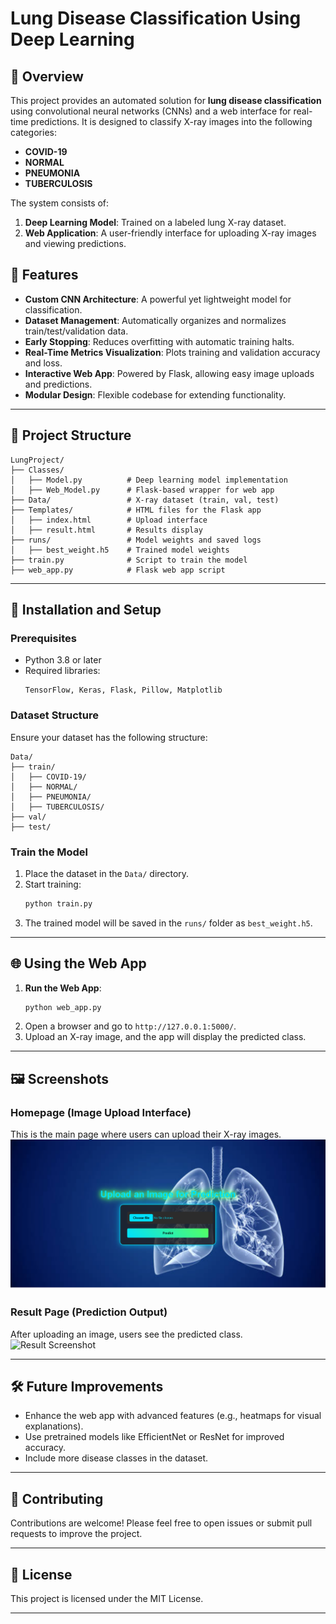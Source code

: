 # Lung Disease Classification Using Deep Learning

## 🌟 Overview

This project provides an automated solution for **lung disease classification** using convolutional neural networks (CNNs) and a web interface for real-time predictions. It is designed to classify X-ray images into the following categories:

- **COVID-19**
- **NORMAL**
- **PNEUMONIA**
- **TUBERCULOSIS**

The system consists of:
1. **Deep Learning Model**: Trained on a labeled lung X-ray dataset.
2. **Web Application**: A user-friendly interface for uploading X-ray images and viewing predictions.

## 🚀 Features

- **Custom CNN Architecture**: A powerful yet lightweight model for classification.
- **Dataset Management**: Automatically organizes and normalizes train/test/validation data.
- **Early Stopping**: Reduces overfitting with automatic training halts.
- **Real-Time Metrics Visualization**: Plots training and validation accuracy and loss.
- **Interactive Web App**: Powered by Flask, allowing easy image uploads and predictions.
- **Modular Design**: Flexible codebase for extending functionality.

---

## 📂 Project Structure

```
LungProject/
├── Classes/
│   ├── Model.py          # Deep learning model implementation
│   ├── Web_Model.py      # Flask-based wrapper for web app
├── Data/                 # X-ray dataset (train, val, test)
├── Templates/            # HTML files for the Flask app
│   ├── index.html        # Upload interface
│   ├── result.html       # Results display
├── runs/                 # Model weights and saved logs
│   ├── best_weight.h5    # Trained model weights
├── train.py              # Script to train the model
├── web_app.py            # Flask web app script
```

---

## 🔧 Installation and Setup

### Prerequisites
- Python 3.8 or later
- Required libraries:
  ```
  TensorFlow, Keras, Flask, Pillow, Matplotlib
  ```

### Dataset Structure
Ensure your dataset has the following structure:
```
Data/
├── train/
│   ├── COVID-19/
│   ├── NORMAL/
│   ├── PNEUMONIA/
│   ├── TUBERCULOSIS/
├── val/
├── test/
```

### Train the Model
1. Place the dataset in the `Data/` directory.
2. Start training:
   ```bash
   python train.py
   ```
3. The trained model will be saved in the `runs/` folder as `best_weight.h5`.

---

## 🌐 Using the Web App

1. **Run the Web App**:
   ```bash
   python web_app.py
   ```
2. Open a browser and go to `http://127.0.0.1:5000/`.
3. Upload an X-ray image, and the app will display the predicted class.

---

## 🖼️ Screenshots

### Homepage (Image Upload Interface)
This is the main page where users can upload their X-ray images.  
![Homepage Screenshot](resources/upload_file.png)

### Result Page (Prediction Output)
After uploading an image, users see the predicted class.  
![Result Screenshot](path/to/resources/result_file.png)

---

## 🛠️ Future Improvements

- Enhance the web app with advanced features (e.g., heatmaps for visual explanations).
- Use pretrained models like EfficientNet or ResNet for improved accuracy.
- Include more disease classes in the dataset.

---

## 🤝 Contributing
Contributions are welcome! Please feel free to open issues or submit pull requests to improve the project.

---

## 📝 License
This project is licensed under the MIT License.

---
